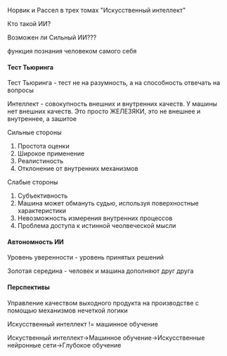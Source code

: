 Норвик и Рассел в трех томах "Искусственный интеллект"

Кто такой ИИ?

Возможен ли Сильный ИИ???

функция познания человеком самого себя

#### Тест Тьюринга
Тест Тьюринга - тест не на разумность, а на способность отвечать на вопросы

Интеллект - совокупность внешних и внутренних качеств. У машины нет внешних качеств. Это просто ЖЕЛЕЗЯКИ, это не внешнее и внутреннее, а зашитое

Сильные стороны
1. Простота оценки
2. Широкое применение
3. Реалистиность
4. Отклонение от внутренних механизмов

Слабые стороны
1. Субъективность
2. Машина может обмануть судью, используя поверхностные характеристики
3. Невозможность измерения внутренних процессов
4. Проблема доступа к истинной чеолвеческой мысли

#### Автономность ИИ

Уровень уверенности - уровень принятых решений

Золотая середина - человек и машина дополняют друг друга

#### Перспективы
Управление качеством выходного продукта на производстве с помощью механизмов нечеткой логики

Искусственный интеллект != машинное обучение

Искуственный интеллект->Машинное обучение->Искусственные нейронные сети->Глубокое обучение


